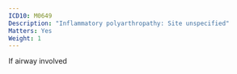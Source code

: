 ```yaml
---
ICD10: M0649
Description: "Inflammatory polyarthropathy: Site unspecified"
Matters: Yes
Weight: 1
---
```

If airway involved
